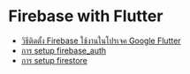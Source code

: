 
# Firebase with Flutter 

- [วิธีติดตั้ง Firebase ใช้งานในโปรเจค Google Flutter](project-setup.md)
- [การ setup firebase_auth](firebase_auth.md)
- [การ setup firestore](firestore.md)